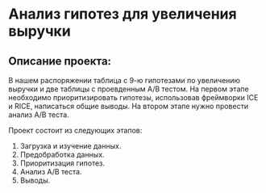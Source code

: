 # Анализ гипотез для увеличения выручки
## Описание проекта:

В нашем распоряжении таблица с 9-ю гипотезами по увеличению выручки и две таблицы с проевденным A/B тестом. На первом этапе необходимо приоритизировать гипотезы, использовав фреймворки ICE и RICE, написаться общие выводы. На втором этапе нужно провести анализ A/B теста. 

Проект состоит из следующих этапов:  
1. Загрузка и изучение данных.  
2. Предобработка данных.  
3. Приоритизация гипотез.  
4. Анализ A/B теста. 
5. Выводы.

